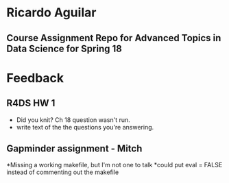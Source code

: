 # Ricardo Aguilar

## Course Assignment Repo for Advanced Topics in Data Science for Spring 18


# Feedback

## R4DS HW 1
* Did you knit? Ch 18 question wasn't run. 
* write text of the the questions you're answering. 

## Gapminder assignment - Mitch
*Missing a working makefile, but I'm not one to talk
*could put eval = FALSE instead of commenting out the makefile